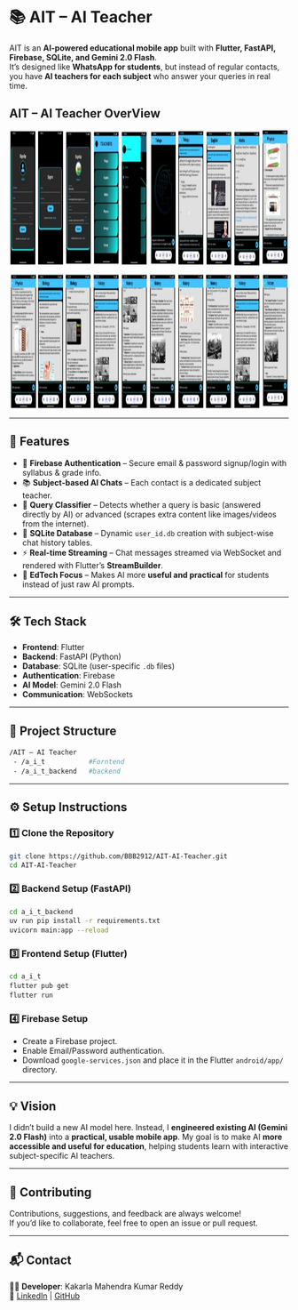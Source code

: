 # 📚 AIT – AI Teacher  

AIT is an **AI-powered educational mobile app** built with **Flutter, FastAPI, Firebase, SQLite, and Gemini 2.0 Flash**.  
It’s designed like **WhatsApp for students**, but instead of regular contacts, you have **AI teachers for each subject** who answer your queries in real time.  

## AIT – AI Teacher OverView
<p align="center">  
  <img src="assets/app_preview.jpg" alt="AIT AI Teacher Screenshot" width="500" height="500"/>  
</p>  

---

## 🚀 Features  

- 🔐 **Firebase Authentication** – Secure email & password signup/login with syllabus & grade info.  
- 📚 **Subject-based AI Chats** – Each contact is a dedicated subject teacher.  
- 🧠 **Query Classifier** – Detects whether a query is basic (answered directly by AI) or advanced (scrapes extra content like images/videos from the internet).  
- 💾 **SQLite Database** – Dynamic `user_id.db` creation with subject-wise chat history tables.  
- ⚡ **Real-time Streaming** – Chat messages streamed via WebSocket and rendered with Flutter’s **StreamBuilder**.  
- 🎯 **EdTech Focus** – Makes AI more **useful and practical** for students instead of just raw AI prompts.  

---

## 🛠️ Tech Stack  

- **Frontend**: Flutter  
- **Backend**: FastAPI (Python)  
- **Database**: SQLite (user-specific `.db` files)  
- **Authentication**: Firebase  
- **AI Model**: Gemini 2.0 Flash  
- **Communication**: WebSockets  

---

## 📂 Project Structure  

```bash
/AIT – AI Teacher  
 - /a_i_t           #Forntend
 - /a_i_t_backend   #backend
```

---

## ⚙️ Setup Instructions  

### 1️⃣ Clone the Repository  
```bash
git clone https://github.com/BBB2912/AIT-AI-Teacher.git
cd AIT-AI-Teacher
```

### 2️⃣ Backend Setup (FastAPI)  
```bash
cd a_i_t_backend 
uv run pip install -r requirements.txt
uvicorn main:app --reload
```

### 3️⃣ Frontend Setup (Flutter)  
```bash
cd a_i_t
flutter pub get
flutter run
```

### 4️⃣ Firebase Setup  
- Create a Firebase project.  
- Enable Email/Password authentication.  
- Download `google-services.json` and place it in the Flutter `android/app/` directory.  

---



## 💡 Vision  

I didn’t build a new AI model here. Instead, I **engineered existing AI (Gemini 2.0 Flash)** into a **practical, usable mobile app**. My goal is to make AI **more accessible and useful for education**, helping students learn with interactive subject-specific AI teachers.  

---

## 🙌 Contributing  

Contributions, suggestions, and feedback are always welcome!  
If you’d like to collaborate, feel free to open an issue or pull request.  

---

## 📬 Contact  

👨‍💻 **Developer**: Kakarla Mahendra Kumar Reddy  
🔗 [LinkedIn](https://www.linkedin.com/in/%20mahireddy-kakarla/) | [GitHub](https://github.com/BBB2912)  
